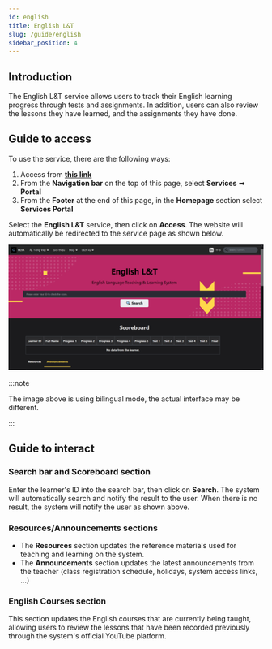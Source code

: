 ```yaml
---
id: english
title: English L&T
slug: /guide/english
sidebar_position: 4
---
```


## Introduction

The English L&T service allows users to track their English learning progress through tests and assignments. In addition, users can also review the lessons they have learned, and the assignments they have done.

## Guide to access

To use the service, there are the following ways:

1. Access from [**this link**](../../../en/services)
2. From the **Navigation bar** on the top of this page, select **Services** ➡ **Portal**
3. From the **Footer** at the end of this page, in the **Homepage** section select **Services Portal**

Select the **English L&T** service, then click on **Access**. The website will automatically be redirected to the service page as shown below.

![English](../../../../../public/img/services/english.png)

:::note

The image above is using bilingual mode, the actual interface may be different.

:::

## Guide to interact

### Search bar and Scoreboard section

Enter the learner's ID into the search bar, then click on **Search**. The system will automatically search and notify the result to the user. When there is no result, the system will notify the user as shown above.

### Resources/Announcements sections

- The **Resources** section updates the reference materials used for teaching and learning on the system.
- The **Announcements** section updates the latest announcements from the teacher (class registration schedule, holidays, system access links, ...)

### English Courses section

This section updates the English courses that are currently being taught, allowing users to review the lessons that have been recorded previously through the system's official YouTube platform.
